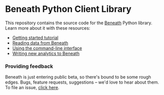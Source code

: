 # Beneath Python Client Library

This repository contains the source code for the [Beneath](https://beneath.network) Python library. Learn more about it with these resources:

- [Getting started tutorial](https://docs.beneath.network)
- [Reading data from Beneath](https://docs.beneath.network)
- [Using the command-line interface](https://docs.beneath.network)
- [Writing new analytics to Beneath](https://docs.beneath.network)

### Providing feedback

Beneath is just entering public beta, so there's bound to be some rough edges. Bugs, feature requests, suggestions – we'd love to hear about them. To file an issue, [click here](https://gitlab.com/_beneath/beneath-python/issues).


